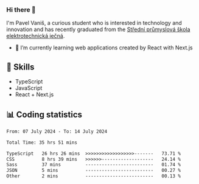 ### Hi there 👋
I'm Pavel Vaniš, a curious student who is interested in technology and innovation and has recently graduated from the  [Střední průmyslová škola elektrotechnická ječná](https://www.spsejecna.cz/).

- 🌱 I’m currently learning web applications created by React with Next.js

## 🧠 Skills
- TypeScript
- JavaScript
- React + Next.js


## 📊 Coding statistics
<!--START_SECTION:waka-->

```txt
From: 07 July 2024 - To: 14 July 2024

Total Time: 35 hrs 51 mins

TypeScript   26 hrs 26 mins  >>>>>>>>>>>>>>>>>>-------   73.71 %
CSS          8 hrs 39 mins   >>>>>>-------------------   24.14 %
Sass         37 mins         -------------------------   01.74 %
JSON         5 mins          -------------------------   00.27 %
Other        2 mins          -------------------------   00.13 %
```

<!--END_SECTION:waka-->
